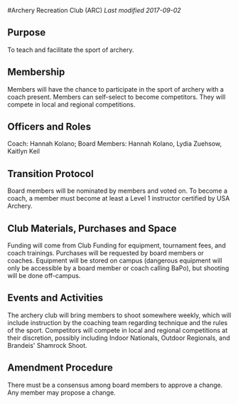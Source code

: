 
#Archery Recreation Club (ARC)
*Last modified 2017-09-02*

## Purpose
To teach and facilitate the sport of archery.

## Membership
Members will have the chance to participate in the sport of archery with a coach present. Members can self-select to become competitors. They will compete in local and regional competitions. 

## Officers and Roles
Coach: Hannah Kolano; Board Members: Hannah Kolano, Lydia Zuehsow, Kaitlyn Keil

## Transition Protocol
Board members will be nominated by members and voted on. To become a coach, a member must become at least a Level 1 instructor certified by USA Archery. 

## Club Materials, Purchases and Space
Funding will come from Club Funding for equipment, tournament fees, and coach trainings. Purchases will be requested by board members or coaches. Equipment will be stored on campus (dangerous equipment will only be accessible by a board member or coach calling BaPo), but shooting will be done off-campus.

## Events and Activities
The archery club will bring members to shoot somewhere weekly, which will include instruction by the coaching team regarding technique and the rules of the sport. Competitors will compete in local and regional competitions at their discretion, possibly including Indoor Nationals, Outdoor Regionals, and Brandeis' Shamrock Shoot. 

## Amendment Procedure
There must be a consensus among board members to approve a change. Any member may propose a change. 
